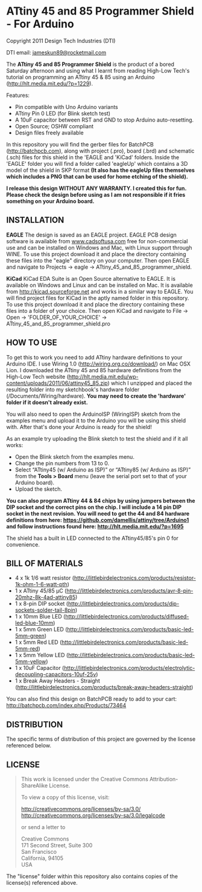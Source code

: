 ATtiny 45 and 85 Programmer Shield - For Arduino
================================================
Copyright 2011 Design Tech Industries (DTI)

DTI email: <jameskun89@rocketmail.com>

The **ATtiny 45 and 85 Programmer Shield** is the product of a bored Saturday afternoon and using what I learnt from 
reading High-Low Tech's tutorial on programming an ATtiny 45 & 85 using an Arduino (http://hlt.media.mit.edu/?p=1229).

Features:

 * Pin compatible with Uno Arduino variants
 * ATtiny Pin 0 LED (for Blink sketch test) 
 * A 10uF capacitor between RST and GND to stop Arduino auto-resetting. 
 * Open Source; OSHW compliant
 * Design files freely available

In this repository you will find the gerber files for BatchPCB (http://batchpcb.com), along with project (.pro), board (.brd) 
and schematic (.sch) files for this shield in the 'EAGLE and 'KiCad' folders. Inside the 'EAGLE' folder you will find a folder
called 'eagleUp' which contains a 3D model of the shield in SKP format **(It also has the eagleUp files themselves which includes 
a PNG that can be used for home etching of the shield).**

**I release this design WITHOUT ANY WARRANTY. I created this for fun. Please check the design before using as I am not 
responsible if it fries something on your Arduino board.**

INSTALLATION
------------
**EAGLE**
The design is saved as an EAGLE project. EAGLE PCB design software is available from www.cadsoftusa.com 
free for non-commercial use and can be installed on Windows and Mac, with Linux support through WINE. 
To use this project download it and place the directory containing these files into the "eagle" directory 
on your computer. Then open EAGLE and navigate to Projects -> eagle -> ATtiny_45_and_85_programmer_shield.

**KiCad**
KiCad EDA Suite is an Open Source alternative to EAGLE. It is available on Windows and Linux and can be installed 
on Mac. It is available from http://kicad.sourceforge.net and works in a similar way to EAGLE. You will find project 
files for KiCad in the aptly named folder in this repository. To use this project download it and place the directory 
containing these files into a folder of your choice. Then open KiCad and navigate to File -> Open -> 
'FOLDER_OF_YOUR_CHOICE' -> ATtiny_45_and_85_programmer_shield.pro

HOW TO USE
----------
To get this to work you need to add ATtiny hardware definitions to your Arduino IDE. I use Wiring 1.0 (http://wiring.org.co/download/)
on Mac OSX Lion. I downloaded the ATtiny 45 and 85 hardware definitions from the High-Low Tech website 
(http://hlt.media.mit.edu/wp-content/uploads/2011/06/attiny45_85.zip) which I unzipped and placed the resulting folder into my sketchbook's
hardware folder (/Documents/Wiring/hardware). **You may need to create the 'hardware' folder if it doesn't already exist.**

You will also need to open the ArduinoISP (WiringISP) sketch from the examples menu and upload it to the Arduino you will be using this 
shield with. After that's done your Arduino is ready for the shield!

As an example try uploading the Blink sketch to test the shield and if it all works:

 * Open the Blink sketch from the examples menu.
 * Change the pin numbers from 13 to 0.
 * Select “ATtiny45 (w/ Arduino as ISP)” or “ATtiny85 (w/ Arduino as ISP)” from the **Tools > Board** menu (leave the serial port set to that of your Arduino board).
 *  Upload the sketch.

**You can also program ATtiny 44 & 84 chips by using jumpers between the DIP socket and the correct pins on the chip. I will include a 14 pin DIP socket 
in the next revision. You will need to get the 44 and 84 hardware definitions from here: https://github.com/damellis/attiny/tree/Arduino1 and follow 
instructions found here: http://hlt.media.mit.edu/?p=1695**

The shield has a built in LED connected to the ATtiny45/85's pin 0 for convenience.

BILL OF MATERIALS
-----------------

 * 4 x 1k 1/6 watt resistor (http://littlebirdelectronics.com/products/resistor-1k-ohm-1-6-watt-pth)
 * 1 x ATtiny 45/85 µC (http://littlebirdelectronics.com/products/avr-8-pin-20mhz-8k-4ad-attiny85)
 * 1 x 8-pin DIP socket (http://littlebirdelectronics.com/products/dip-sockets-solder-tail-8pin)
 * 1 x 10mm Blue LED (http://littlebirdelectronics.com/products/diffused-led-blue-10mm)
 * 1 x 5mm Green LED (http://littlebirdelectronics.com/products/basic-led-5mm-green)
 * 1 x 5mm Red LED (http://littlebirdelectronics.com/products/basic-led-5mm-red)
 * 1 x 5mm Yellow LED (http://littlebirdelectronics.com/products/basic-led-5mm-yellow)
 * 1 x 10uF Capacitor (http://littlebirdelectronics.com/products/electrolytic-decoupling-capacitors-10uf-25v)
 * 1 x Break Away Headers - Straight (http://littlebirdelectronics.com/products/break-away-headers-straight)

You can also find this design on BatchPCB ready to add to your cart: http://batchpcb.com/index.php/Products/73464

DISTRIBUTION
------------
The specific terms of distribution of this project are governed by the license referenced below.

LICENSE
-------
> This work is licensed under the Creative Commons Attribution-ShareAlike License.  
> 
> To view a copy of this license, visit:
> 
>   http://creativecommons.org/licenses/by-sa/3.0/  
>   http://creativecommons.org/licenses/by-sa/3.0/legalcode
> 
> or send a letter to
> 
>   Creative Commons  
>   171 Second Street, Suite 300  
>   San Francisco  
>   California, 94105  
>   USA

The "license" folder within this repository also contains copies of the
license(s) referenced above.